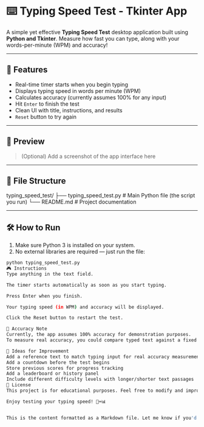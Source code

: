 # ⌨️ Typing Speed Test - Tkinter App

A simple yet effective **Typing Speed Test** desktop application built using **Python and Tkinter**. Measure how fast you can type, along with your words-per-minute (WPM) and accuracy!

---

## 🧩 Features

- Real-time timer starts when you begin typing
- Displays typing speed in words per minute (WPM)
- Calculates accuracy (currently assumes 100% for any input)
- Hit `Enter` to finish the test
- Clean UI with title, instructions, and results
- `Reset` button to try again

---

## 📸 Preview

> (Optional) Add a screenshot of the app interface here

---

## 📁 File Structure

typing_speed_test/
├── typing_speed_test.py  # Main Python file (the script you run)
└── README.md             # Project documentation


---

## 🛠️ How to Run

1. Make sure Python 3 is installed on your system.
2. No external libraries are required — just run the file:

```bash
python typing_speed_test.py
🎮 Instructions
Type anything in the text field.

The timer starts automatically as soon as you start typing.

Press Enter when you finish.

Your typing speed (in WPM) and accuracy will be displayed.

Click the Reset button to restart the test.

📐 Accuracy Note
Currently, the app assumes 100% accuracy for demonstration purposes.
To measure real accuracy, you could compare typed text against a fixed reference paragraph.

🚀 Ideas for Improvement
Add a reference text to match typing input for real accuracy measurement
Add a countdown before the test begins
Store previous scores for progress tracking
Add a leaderboard or history panel
Include different difficulty levels with longer/shorter text passages
📜 License
This project is for educational purposes. Feel free to modify and improve it!

Enjoy testing your typing speed! 🚀⌨️📊


This is the content formatted as a Markdown file. Let me know if you'd like any modific
